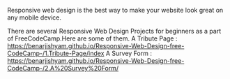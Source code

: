 Responsive web design is the best way to make your website look great on any mobile device.

There are several Responsive Web Design Projects for beginners as a part of FreeCodeCamp.Here are some of them.
A Tribute Page :  https://benarjishyam.github.io/Responsive-Web-Design-free-CodeCamp-/1.Tribute-Page/index
A Survey Form :   https://benarjishyam.github.io/Responsive-Web-Design-free-CodeCamp-/2.A%20Survey%20Form/
